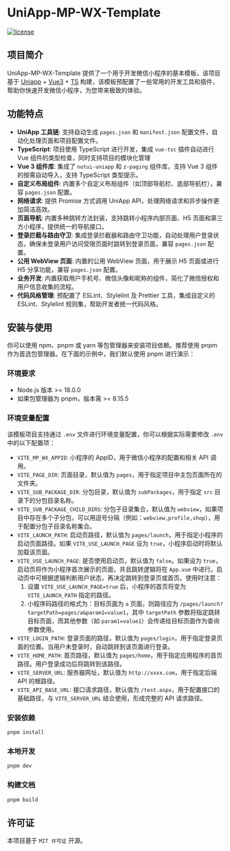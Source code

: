 # UniApp-MP-WX-Template

[![license](https://img.shields.io/badge/license-MIT-blue.svg)](https://zh.wikipedia.org/wiki/MIT%E8%A8%B1%E5%8F%AF%E8%AD%89)

## 项目简介

UniApp-MP-WX-Template 提供了一个用于开发微信小程序的基本模板，该项目基于 [Uniapp](https://uniapp.dcloud.net.cn/) + [Vue3](https://cn.vuejs.org/) + [TS](https://www.typescriptlang.org/) 构建，该模板预配置了一些常用的开发工具和插件，帮助你快速开发微信小程序，为您带来极致的体验。

## 功能特点

-   **UniApp 工具链**: 支持自动生成 `pages.json` 和 `manifest.json` 配置文件，自动化处理页面和项目配置文件。
-   **TypeScript**: 项目使用 TypeScript 进行开发，集成 `vue-tsc` 插件自动进行 Vue 组件的类型检查，同时支持项目的模块化管理
-   **Vue 3 组件库**: 集成了 `nutui-uniapp` 和 `z-paging` 组件库，支持 Vue 3 组件的按需自动导入，支持 TypeScript 类型提示。
-   **自定义布局组件**: 内置多个自定义布局组件（如顶部导航栏、底部导航栏），兼容 `pages.json` 配置。
-   **网络请求**: 提供 Promise 方式调用 UniApp API，处理网络请求和异步操作更加简洁高效。
-   **页面导航**: 内置多种跳转方法封装，支持跳转小程序内部页面、H5 页面和第三方小程序，提供统一的导航接口。
-   **登录拦截与路由守卫**: 集成登录拦截器和路由守卫功能，自动处理用户登录状态，确保未登录用户访问受限页面时跳转到登录页面，兼容 `pages.json` 配置。
-   **公用 WebView 页面**: 内置的公用 WebView 页面，用于展示 H5 页面或进行 H5 分享功能，兼容 `pages.json` 配置。
-   **业务开发**: 内置获取用户手机号、微信头像和昵称的组件，简化了微信授权和用户信息收集的流程。
-   **代码风格管理**: 预配置了 ESLint、Stylelint 及 Prettier 工具，集成自定义的 ESLint、Stylelint 规则集，帮助开发者统一代码风格。

## 安装与使用

你可以使用 npm、pnpm 或 yarn 等包管理器来安装项目依赖。推荐使用 pnpm 作为首选包管理器。在下面的示例中，我们默认使用 pnpm 进行演示：

### 环境要求

-   Node.js 版本 >= 18.0.0
-   如果包管理器为 pnpm，版本需 >= 8.15.5

### 环境变量配置

该模板项目支持通过 `.env` 文件进行环境变量配置，你可以根据实际需要修改 `.env` 中的以下配置项：

-   `VITE_MP_WX_APPID`: 小程序的 AppID，用于微信小程序的配置和相关 API 调用。
-   `VITE_PAGE_DIR`: 页面目录，默认值为 `pages`，用于指定项目中主包页面所在的文件夹。
-   `VITE_SUB_PACKAGE_DIR`: 分包目录，默认值为 `subPackages`，用于指定 `src` 目录下的分包目录名称。
-   `VITE_SUB_PACKAGE_CHILD_DIRS`: 分包子目录集合，默认值为 `webview`，如果项目中存在多个子分包，可以用逗号分隔（例如：`webview,profile,shop`），用于配置分包子目录名称集合。
-   `VITE_LAUNCH_PATH`: 启动页路径，默认值为 `pages/launch`，用于指定小程序的启动页面路径。如果 `VITE_USE_LAUNCH_PAGE` 设为 `true`，小程序启动时将默认加载该页面。
-   `VITE_USE_LAUNCH_PAGE`: 是否使用启动页，默认值为 `false`。如果设为 `true`，启动页将作为小程序首次展示的页面，并且跳转逻辑将在 `App.vue` 中进行。启动页中可根据逻辑判断用户状态，再决定跳转到登录页或首页。使用时注意：
    1. 设置 `VITE_USE_LAUNCH_PAGE=true` 后，小程序的首页将变为 `VITE_LAUNCH_PATH` 指定的路径。
    2. 小程序码路径的格式为：目标页面为 `a` 页面，则路径应为 `/pages/launch?targetPath=pages/a&param1=value1`，其中 `targetPath` 参数将指定跳转目标页面，而其他参数（如 `param1=value1`）会传递给目标页面作为查询参数使用。
-   `VITE_LOGIN_PATH`: 登录页面的路径，默认值为 `pages/login`，用于指定登录页面的位置。当用户未登录时，自动跳转到该页面进行登录。
-   `VITE_HOME_PATH`: 首页路径，默认值为 `pages/home`，用于指定应用程序的首页路径。用户登录成功后将跳转到该路径。
-   `VITE_SERVER_URL`: 服务器网址，默认值为 `http://xxxx.com`，用于指定后端 API 的根路径。
-   `VITE_API_BASE_URL`: 接口请求路径，默认值为 `/test.aspx`，用于配置接口的基础路径，与 `VITE_SERVER_URL` 结合使用，形成完整的 API 请求路径。

### 安装依赖

```bash
pnpm install
```

### 本地开发

```bash
pnpm dev
```

### 构建文档

```bash
pnpm build
```

## 许可证

本项目基于 `MIT 许可证` 开源。
